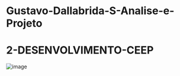 # Gustavo-Dallabrida-S-Analise-e-Projeto
# 2-DESENVOLVIMENTO-CEEP
![image](https://user-images.githubusercontent.com/124881001/218437869-bf7c2962-337f-487f-8881-a96178470907.png)
